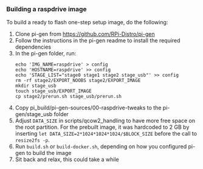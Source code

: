 ### Building a raspdrive image


To build a ready to flash one-step setup image, do the following:

1. Clone pi-gen from https://github.com/RPi-Distro/pi-gen
2. Follow the instructions in the pi-gen readme to install the required dependencies
3. In the pi-gen folder, run:
    ```
    echo 'IMG_NAME=raspdrive' > config
    echo 'HOSTNAME=raspdrive' >> config
    echo 'STAGE_LIST="stage0 stage1 stage2 stage_usb"' >> config
    rm -rf stage2/EXPORT_NOOBS stage2/EXPORT_IMAGE
    mkdir stage_usb
    touch stage_usb/EXPORT_IMAGE
    cp stage2/prerun.sh stage_usb/prerun.sh
    ```
4. Copy pi_build/pi-gen-sources/00-raspdrive-tweaks to the pi-gen/stage_usb folder
5. Adjust `DATA_SIZE` in scripts/qcow2_handling to have more free space on the root partition. For the prebuilt image, it was hardcoded to 2 GB by inserting `let DATA_SIZE=2*1024*1024*1024/$BLOCK_SIZE` before the call to `resize2fs -p`.
6. Run `build.sh` or `build-docker.sh`, depending on how you configured pi-gen to build the image
7. Sit back and relax, this could take a while